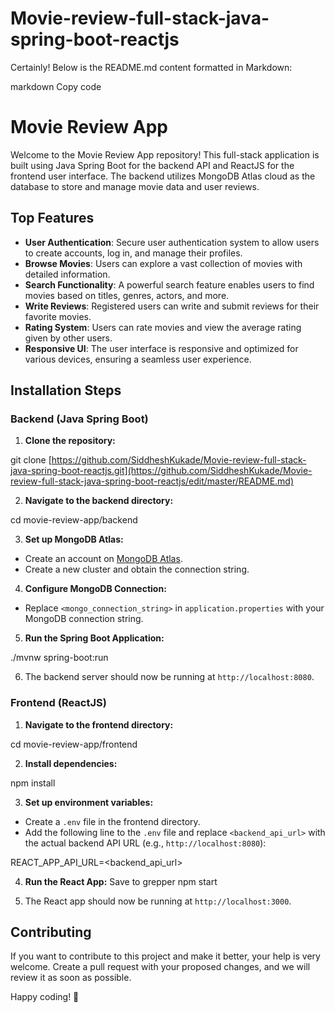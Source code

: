 # Movie-review-full-stack-java-spring-boot-reactjs
Certainly! Below is the README.md content formatted in Markdown:

markdown
Copy code
# Movie Review App

Welcome to the Movie Review App repository! This full-stack application is built using Java Spring Boot for the backend API and ReactJS for the frontend user interface. The backend utilizes MongoDB Atlas cloud as the database to store and manage movie data and user reviews.

## Top Features

- **User Authentication**: Secure user authentication system to allow users to create accounts, log in, and manage their profiles.
- **Browse Movies**: Users can explore a vast collection of movies with detailed information.
- **Search Functionality**: A powerful search feature enables users to find movies based on titles, genres, actors, and more.
- **Write Reviews**: Registered users can write and submit reviews for their favorite movies.
- **Rating System**: Users can rate movies and view the average rating given by other users.
- **Responsive UI**: The user interface is responsive and optimized for various devices, ensuring a seamless user experience.

## Installation Steps

### Backend (Java Spring Boot)

1. **Clone the repository:**
 
git clone [https://github.com/SiddheshKukade/Movie-review-full-stack-java-spring-boot-reactjs.git](https://github.com/SiddheshKukade/Movie-review-full-stack-java-spring-boot-reactjs/edit/master/README.md)
 

2. **Navigate to the backend directory:**
 
cd movie-review-app/backend

 

3. **Set up MongoDB Atlas:**
- Create an account on [MongoDB Atlas](https://www.mongodb.com/cloud/atlas).
- Create a new cluster and obtain the connection string.

4. **Configure MongoDB Connection:**
- Replace `<mongo_connection_string>` in `application.properties` with your MongoDB connection string.

5. **Run the Spring Boot Application:**
 
./mvnw spring-boot:run
 

6. The backend server should now be running at `http://localhost:8080`.

### Frontend (ReactJS)

1. **Navigate to the frontend directory:**
 
cd movie-review-app/frontend
 

2. **Install dependencies:**
 
npm install
 

3. **Set up environment variables:**
- Create a `.env` file in the frontend directory.
- Add the following line to the `.env` file and replace `<backend_api_url>` with the actual backend API URL (e.g., `http://localhost:8080`):
 
REACT_APP_API_URL=<backend_api_url>
 

4. **Run the React App:**
Save to grepper
npm start
 

5. The React app should now be running at `http://localhost:3000`.

## Contributing

If you want to contribute to this project and make it better, your help is very welcome. Create a pull request with your proposed changes, and we will review it as soon as possible.

Happy coding! 🚀
